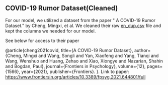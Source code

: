 ## COVID-19 Rumor Dataset(Cleaned)

For our model, we utilized a dataset from the paper " A COVID-19 Rumor Dataset." by Cheng, Mingxi, et al. We cleaned their raw [en_dup.csv](https://github.com/MickeysClubhouse/COVID-19-rumor-dataset/blob/master/Data/en_dup.csv) file and kept the columns we needed for our model.

See below for access to their paper

@article{cheng2021covid,
title={A COVID-19 Rumor Dataset},
author={Cheng, Mingxi and Wang, Songli and Yan, Xiaofeng and Yang, Tianqi and Wang, Wenshuo and Huang, Zehao and Xiao, Xiongye and Nazarian, Shahin and Bogdan, Paul},
journal={Frontiers in Psychology},
volume={12},
pages={1566},
year={2021},
publisher={Frontiers}. }.
Link to paper: https://www.frontiersin.org/articles/10.3389/fpsyg.2021.644801/full